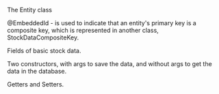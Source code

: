 The Entity class 

@EmbeddedId - is used to indicate that an entity's primary key is a composite key,
which is represented in another class, StockDataCompositeKey.

Fields of basic stock data.

Two constructors, with args to save the data, and without args to get the data in the database.

Getters and Setters.
